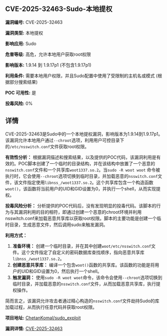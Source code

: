 ## CVE-2025-32463-Sudo-本地提权

**漏洞编号:** CVE-2025-32463

**漏洞类型:** 本地提权

**影响应用:** Sudo

**危害等级:** 高危，允许本地用户获取root权限

**影响版本:** 1.9.14 到 1.9.17p1 (不包含1.9.17p1)

**利用条件:** 需要本地用户权限，并且Sudo配置中使用了受限制的主机名或模式 (根据部分搜索结果)

**POC 可用性:** 是

**投毒风险:** 0%

## 详情

CVE-2025-32463是Sudo中的一个本地提权漏洞，影响版本为1.9.14到1.9.17p1。该漏洞允许本地用户通过`--chroot`选项，利用用户可控目录下的`/etc/nsswitch.conf`文件获取root权限。

**有效性分析：**
根据漏洞描述和搜索结果，以及提供的POC代码，该漏洞利用是有效的。POC脚本创建了一个临时的目录结构，并在该结构中放置了一个恶意的`nsswitch.conf`文件和一个共享库`woot1337.so.2`。当`sudo -R woot woot` 命令被执行时，它会使用`--chroot`选项切换到临时目录，并加载恶意的`nsswitch.conf`文件，该文件指定使用`libnss_/woot1337.so.2`。这个共享库包含一个构造函数`woot()`，该函数将当前用户的UID和GID设置为0，并执行一个shell，从而实现提权。

**投毒风险分析：**
分析提供的POC代码后，没有发现明显的投毒代码。该脚本的行为与其漏洞利用的目的相符，即通过创建一个恶意的chroot环境并利用nsswitch.conf来加载恶意共享库以获取root权限。脚本的主要功能是创建一个临时目录，生成恶意文件，然后调用sudo来触发漏洞。

**利用方式：**
1.  **准备环境：** 创建一个临时目录，并在其中创建`woot/etc/nsswitch.conf`文件。这个文件指定了自定义的密码数据库查找顺序，指向恶意共享库`libnss_/woot1337.so.2`。
2.  **创建恶意共享库：** 编译一个包含`woot()`函数的共享库。该函数的功能是将用户的UID和GID设置为0，然后执行一个shell。
3.  **触发漏洞：** 使用`sudo -R woot woot`命令，该命令会使用`--chroot`选项切换到临时目录，并加载恶意的`nsswitch.conf`文件，从而加载恶意共享库，执行提权操作。

简而言之，该漏洞允许攻击者通过精心构造的`nsswitch.conf`文件劫持Sudo的库加载过程，从而执行任意代码并获取root权限。

**项目地址:** [ChetanKomal/sudo_exploit](https://github.com/ChetanKomal/sudo_exploit)

**漏洞详情:** [CVE-2025-32463](https://nvd.nist.gov/vuln/detail/CVE-2025-32463)